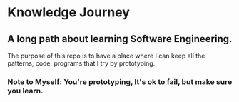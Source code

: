 # Knowledge Journey

## A long path about learning Software Engineering.

The purpose of this repo is to have a place where I can keep all the patterns, code, programs that I try by prototyping.

### Note to Myself: You're prototyping, It's ok to fail, but make sure you learn.
